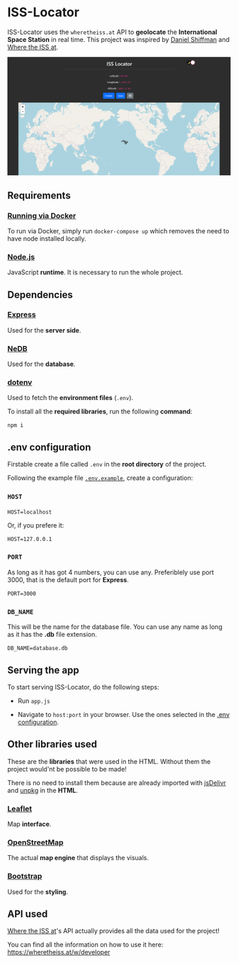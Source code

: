 # ISS-Locator

ISS-Locator uses the `wheretheiss.at` API to **geolocate** the **International Space Station** in real time.
This project was inspired by [Daniel Shiffman](https://github.com/shiffman) and [Where the ISS at](https://wheretheiss.at/).

![Demo](.github/img/demo.png)

## Requirements

### [Running via Docker](https://docs.docker.com/get-docker/)

To run via Docker, simply run `docker-compose up` which removes the need to have node installed locally.

### [Node.js](https://nodejs.org/)

JavaScript **runtime**. It is necessary to run the whole project.

## Dependencies

### [Express](https://www.npmjs.com/package/express)

Used for the **server side**.

### [NeDB](https://www.npmjs.com/package/nedb)

Used for the **database**.

### [dotenv](https://www.npmjs.com/package/dotenv)

Used to fetch the **environment files** (`.env`).

To install all the **required libraries**, run the following **command**:

```
npm i
```

## .env configuration

Firstable create a file called `.env` in the **root directory** of the project.

Following the example file [`.env.example`](https://github.com/Fonta22/iss-locator/blob/main/.env.example), create a configuration:

### `HOST`
```
HOST=localhost 
```
Or, if you prefere it:

```
HOST=127.0.0.1
```

### `PORT`

As long as it has got 4 numbers, you can use any. Preferiblely use port 3000, that is the default port for **Express**.

```
PORT=3000
```

### `DB_NAME`

This will be the name for the database file. You can use any name as long as it has the **.db** file extension.

```
DB_NAME=database.db
```

## Serving the app

To start serving ISS-Locator, do the following steps:

- Run `app.js`

- Navigate to `host:port` in your browser. Use the ones selected in the [.env configuration](https://github.com/Fonta22/iss-locator#env-configuration).

## Other libraries used

These are the **libraries** that were used in the HTML. Without them the project would'nt be possible to be made!

There is no need to install them because are already imported with [jsDelivr](https://www.jsdelivr.com/) and [unpkg](https://unpkg.com/) in the **HTML**.

### [Leaflet](https://leafletjs.com/)

Map **interface**.

### [OpenStreetMap](https://www.openstreetmap.org/)

The actual **map engine** that displays the visuals.

### [Bootstrap](https://getbootstrap.com/)

Used for the **styling**.

## API used

[Where the ISS at](https://wheretheiss.at)'s API actually provides all the data used for the project!

You can find all the information on how to use it here: https://wheretheiss.at/w/developer
